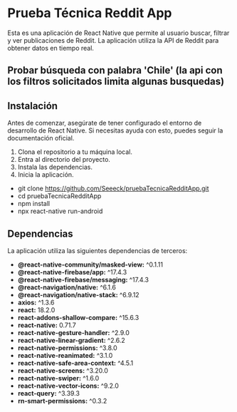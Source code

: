 # Prueba Técnica Reddit App

Esta es una aplicación de React Native que permite al usuario buscar, filtrar y ver publicaciones de Reddit. La aplicación utiliza la API de Reddit para obtener datos en tiempo real.

## Probar búsqueda con palabra 'Chile' (la api con los filtros solicitados limita algunas busquedas)

## Instalación

Antes de comenzar, asegúrate de tener configurado el entorno de desarrollo de React Native. Si necesitas ayuda con esto, puedes seguir la documentación oficial.

1. Clona el repositorio a tu máquina local.
2. Entra al directorio del proyecto.
3. Instala las dependencias.
4. Inicia la aplicación.

- git clone https://github.com/Seeeck/pruebaTecnicaRedditApp.git
- cd pruebaTecnicaRedditApp
- npm install
- npx react-native run-android



## Dependencias

La aplicación utiliza las siguientes dependencias de terceros:

- **@react-native-community/masked-view:** ^0.1.11
- **@react-native-firebase/app:** ^17.4.3
- **@react-native-firebase/messaging:** ^17.4.3
- **@react-navigation/native:** ^6.1.6
- **@react-navigation/native-stack:** ^6.9.12
- **axios:** ^1.3.6
- **react:** 18.2.0
- **react-addons-shallow-compare:** ^15.6.3
- **react-native:** 0.71.7
- **react-native-gesture-handler:** ^2.9.0
- **react-native-linear-gradient:** ^2.6.2
- **react-native-permissions:** ^3.8.0
- **react-native-reanimated:** ^3.1.0
- **react-native-safe-area-context:** ^4.5.1
- **react-native-screens:** ^3.20.0
- **react-native-swiper:** ^1.6.0
- **react-native-vector-icons:** ^9.2.0
- **react-query:** ^3.39.3
- **rn-smart-permissions:** ^0.3.2

